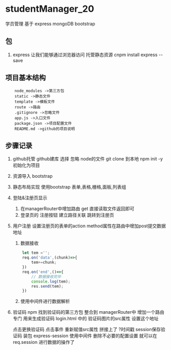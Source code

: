 # studentManager_20
学员管理 基于 express mongoDB bootstrap

## 包
1. express 让我们能够通过浏览器访问 托管静态资源
    cnpm install express --save


## 项目基本结构

```
    node_modules ->第三方包
    static ->静态文件
    template ->模板文件
    route ->路由
    .gitignore ->忽略文件
    app.js ->入口文件
    package.json ->项目配置文件
    README.md ->github的项目说明
```

## 步骤记录

1. github托管
    github建库 选择 忽略 node的文件
    git clone 到本地
    npm init -y 初始化为项目

2. 资源导入
    bootstrap

3. 静态布局实现
    使用bootstrap
        表单,表格,栅格,面板,列表组

4.  登陆&注册页显示
    1. 在managerRouter中增加路由 get
        直接读取文件返回即可
    2. 登录页的 注册按钮 建立路径关联 跳转到注册页

5. 用户注册
    设置注册页的表单的action method属性在路由中增加post提交数据地址
    1. 数据接收 
    ```javascript
        let tem ='';
        req.on('data',(chunk)=>{
            tem+=chunk;
        })
        req.on('end',()=>{
            // 数据接收完毕
            console.log(tem);
            res.send(tem);
        })
    ```

    2. 使用中间件进行数据解析
6. 验证码
    npm 找到验证码的第三方包
    整合到  managerRouter中
    增加一个路由 专门 用来生成验证码
    login.html 中的 验证码图片的src属性 设置这个地址
    
    点击更换验证码
        点击事件 重新赋值src属性 拼接上了 ?时间戳
    session保存验证码
        装包 express-session
        使用中间件
            删除不必要的配置设置
        就可以在 req.session 进行数据的操作了


